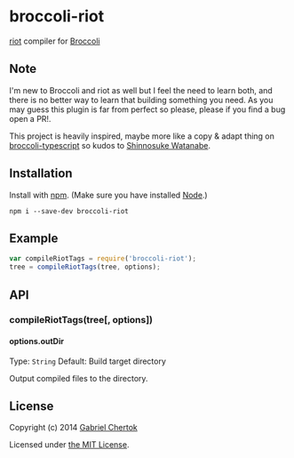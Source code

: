 # broccoli-riot

[riot](https://github.com/muut/riotjs) compiler for [Broccoli](https://github.com/broccolijs/broccoli)

## Note

I'm new to Broccoli and riot as well but I feel the need to learn both, and there is no better way to learn that building something you need. As you may guess this plugin is far from perfect so please, please if you find a bug open a PR!.

This project is heavily inspired, maybe more like a copy & adapt thing on [broccoli-typescript](https://github.com/shinnn/broccoli-typescript) so kudos to [Shinnosuke Watanabe](https://github.com/shinnn).

## Installation

Install with [npm](https://www.npmjs.org/). (Make sure you have installed [Node](http://nodejs.org/).)

```
npm i --save-dev broccoli-riot
```

## Example

```javascript
var compileRiotTags = require('broccoli-riot');
tree = compileRiotTags(tree, options);
```

## API

### compileRiotTags(tree[, options])

#### options.outDir

Type: `String` Default: Build target directory

Output compiled files to the directory. 

## License

Copyright (c) 2014 [Gabriel Chertok](https://github.com/cherta)

Licensed under [the MIT License](./LICENSE).